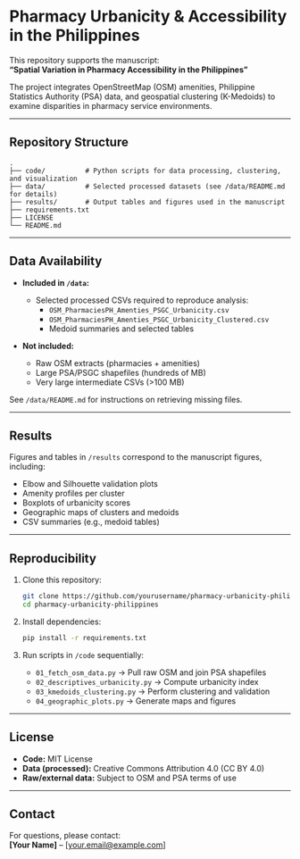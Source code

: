 # Pharmacy Urbanicity & Accessibility in the Philippines

This repository supports the manuscript:  
**“Spatial Variation in Pharmacy Accessibility in the Philippines”**

The project integrates OpenStreetMap (OSM) amenities, Philippine Statistics Authority (PSA) data, and geospatial clustering (K-Medoids) to examine disparities in pharmacy service environments.

---

## Repository Structure

```
.
├── code/          # Python scripts for data processing, clustering, and visualization
├── data/          # Selected processed datasets (see /data/README.md for details)
├── results/       # Output tables and figures used in the manuscript
├── requirements.txt
├── LICENSE
└── README.md
```

---

## Data Availability

- **Included in `/data`:**
  - Selected processed CSVs required to reproduce analysis:
    - `OSM_PharmaciesPH_Amenties_PSGC_Urbanicity.csv`
    - `OSM_PharmaciesPH_Amenties_PSGC_Urbanicity_Clustered.csv`
    - Medoid summaries and selected tables

- **Not included:**
  - Raw OSM extracts (pharmacies + amenities)
  - Large PSA/PSGC shapefiles (hundreds of MB)
  - Very large intermediate CSVs (>100 MB)

See `/data/README.md` for instructions on retrieving missing files.

---

## Results

Figures and tables in `/results` correspond to the manuscript figures, including:
- Elbow and Silhouette validation plots
- Amenity profiles per cluster
- Boxplots of urbanicity scores
- Geographic maps of clusters and medoids
- CSV summaries (e.g., medoid tables)

---

## Reproducibility

1. Clone this repository:
   ```bash
   git clone https://github.com/yourusername/pharmacy-urbanicity-philippines.git
   cd pharmacy-urbanicity-philippines
   ```

2. Install dependencies:
   ```bash
   pip install -r requirements.txt
   ```

3. Run scripts in `/code` sequentially:
   - `01_fetch_osm_data.py` → Pull raw OSM and join PSA shapefiles
   - `02_descriptives_urbanicity.py` → Compute urbanicity index
   - `03_kmedoids_clustering.py` → Perform clustering and validation
   - `04_geographic_plots.py` → Generate maps and figures

---

## License

- **Code:** MIT License  
- **Data (processed):** Creative Commons Attribution 4.0 (CC BY 4.0)  
- **Raw/external data:** Subject to OSM and PSA terms of use  

---

## Contact

For questions, please contact:  
**[Your Name]** – [your.email@example.com]
